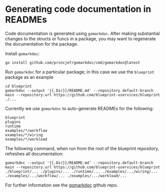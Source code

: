 # Generating code documentation in READMEs

Code documentation is generated using `gomarkdoc`.  After making substantial changes to the structs or funcs in a package, you may want to regenerate the documentation for the package.

Install `gomarkdoc`:

```
go install github.com/princjef/gomarkdoc/cmd/gomarkdoc@latest
```

Run `gomarkdoc` for a particular package; in this case we use the `blueprint` package as an example
```
cd blueprint
gomarkdoc --output '{{.Dir}}/README.md' --repository.default-branch main --repository.url https://github.com/blueprint-uservices/blueprint ./...
```

Currently we use `gomarkdoc` to auto-generate READMEs for the following:
```
blueprint
plugins
runtime
examples/*/workflow
examples/*/wiring
examples/*/workload
```

The following command, when run from the root of the blueprint repository, refreshes all documentation:

```
gomarkdoc --output '{{.Dir}}/README.md' --repository.default-branch main --repository.url https://github.com/blueprint-uservices/blueprint ./blueprint/... ./plugins/... ./runtime/... ./examples/.../wiring/... ./examples/.../workflow/... ./examples/.../workload/...
```

For further information see the [gomarkdoc](https://github.com/princjef/gomarkdoc/tree/master) github repo.
